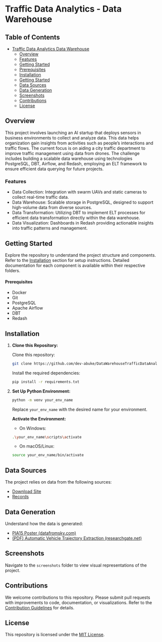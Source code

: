# Traffic Data Analytics - Data Warehouse

## Table of Contents

- [Traffic Data Analytics Data Warehouse](#traffic-data-analytics-data-warehouse)
  - [Overview](#overview)
  - [Features](#Features)
  - [Getting Started](#Getting_Started)
  - [Prerequisites](#Prerequisites)
  - [Installation](#installation)
  - [Getting Started](#getting-started)
  - [Data Sources](#data-sources)
  - [Data Generation](#data-generation)
  - [Screenshots](#screenshots)
  - [Contributions](#contributions)
  - [License](#license)

## Overview

This project involves launching an AI startup that deploys sensors in business environments to collect and analyze data. This data helps organization gain insights from activities such as people’s interactions and traffic flows. The current focus is on aiding a city traffic department to improve traffic management using data from drones. The challenge includes building a scalable data warehouse using technologies PostgreSQL, DBT, Airflow, and Redash, employing an ELT framework to ensure efficient data querying for future projects.

### Features
- Data Collection: Integration with swarm UAVs and static cameras to collect real-time traffic data.
- Data Warehouse: Scalable storage in PostgreSQL, designed to support high-volume data from diverse sources.
- Data Transformation: Utilizing DBT to implement ELT processes for efficient data transformation directly within the data warehouse.
- Data Visualization: Dashboards in Redash providing actionable insights into traffic patterns and management.

## Getting Started

Explore the repository to understand the project structure and components. Refer to the [Installation](#installation) section for setup instructions. Detailed documentation for each component is available within their respective folders.

#### Prerequisites
- Docker
- Git
- PostgreSQL
- Apache Airflow
- DBT
- Redash

## Installation

1. **Clone this Repository:**

    Clone this repository:
    ```bash 
    git clone https://github.com/dev-abuke/DataWarehouseTrafficDataAnalytics.git
    ```

    Install the required dependencies:
    ```bash
    pip install -r requirements.txt
    ```

2. **Set Up Python Environment:**

    ```bash
    python -m venv your_env_name
    ```

    Replace `your_env_name` with the desired name for your environment.
    
    **Activate the Environment:**

    - On Windows:

    ```bash
    .\your_env_name\scripts\activate
    ```

    - On macOS/Linux:

    ```bash
    source your_env_name/bin/activate
    ```

## Data Sources

The project relies on data from the following sources:

- [Download Site](https://open-traffic.epfl.ch/index.php/downloads/#1599047632450-ebe509c8-1330)
- [Records](https://zenodo.org/records/7426506)

## Data Generation

Understand how the data is generated:

- [PIA15 Poster (datafromsky.com)](https://datafromsky.com/wp-content/uploads/2015/03/PIA15_poster.pdf)
- [(PDF) Automatic Vehicle Trajectory Extraction (researchgate.net)](https://www.researchgate.net/publication/276857533_Automatic_vehicle_trajectory_extraction_for_traffic_analysis_from_aerial_video_data)

## Screenshots

Navigate to the `screenshots` folder to view visual representations of the project.

## Contributions

We welcome contributions to this repository. Please submit pull requests with improvements to code, documentation, or visualizations. Refer to the [Contribution Guidelines](CONTRIBUTING.md) for details.

## License

This repository is licensed under the [MIT License](LICENSE).
